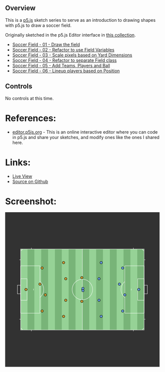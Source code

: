 
## Overview

This is a [p5.js][p5js-home] sketch series to serve as an introduction to drawing shapes with p5.js to draw a soccer field.

Originally sketched in the p5.js Editor interface in [this collection][p5editor-collection].

* [Soccer Field - 01 - Draw the field][p5editor-sketch-01]
* [Soccer Field - 02 - Refactor to use Field Variables][p5editor-sketch-02]
* [Soccer Field - 03 - Scale pixels based on Yard Dimensions][p5editor-sketch-03]
* [Soccer Field - 04 - Refactor to separate Field class][p5editor-sketch-04]
* [Soccer Field - 05 - Add Teams, Players and Ball][p5editor-sketch-05]
* [Soccer Field - 06 - Lineup players based on Position][p5editor-sketch-06]


## Controls

No controls at this time.

# References:

* [editor.p5js.org][p5js-editor] - This is an online interactive editor where you can code in p5.js and share your sketches, and modify ones like the ones I shared here.

# Links:

* [Live View][live-view]
* [Source on Github][source-code]

# Screenshot:

![screenshot][screenshot-01]

[p5js-home]: https://p5js.org/
[p5js-editor]: https://editor.p5js.org/
[source-code]: https://github.com/brianhonohan/sketchbook/tree/master/p5js/soccer-field/
[live-view]: https://brianhonohan.com/sketchbook/p5js/soccer-field/
[screenshot-01]: ./screenshot-01.png
[p5editor-collection]: https://editor.p5js.org/lecrte/collections/AkGm6OAmS
[p5editor-sketch-01]: https://editor.p5js.org/lecrte/sketches/YC9K0GUfn
[p5editor-sketch-02]: https://editor.p5js.org/lecrte/sketches/DjYRkslXb
[p5editor-sketch-03]: https://editor.p5js.org/lecrte/sketches/dtyphZCbs
[p5editor-sketch-04]: https://editor.p5js.org/lecrte/sketches/PqqL0vUEY
[p5editor-sketch-05]: https://editor.p5js.org/lecrte/sketches/NYRHJb2fn
[p5editor-sketch-06]: https://editor.p5js.org/lecrte/sketches/WVSZnFaIn